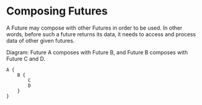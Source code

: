 # Composing Futures

A Future may compose with other Futures in order to be used. In other words,
before such a future returns its data, it needs to access and process data of
other given futures.

Diagram: Future A composes with Future B, and Future B composes with Future C
and D.
```d2
A {
    B {
        C
        D
    }
}
```
